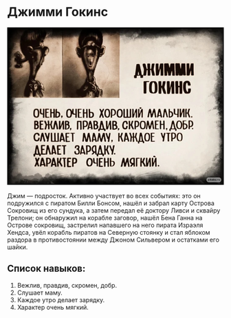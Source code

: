 # Джимми Гокинс

![Джимми Гокинс](img/logo.png)

Джим — подросток. Активно участвует во всех событиях: это он подружился с пиратом Билли Бонсом, нашёл и забрал карту Острова Сокровищ из его сундука, а затем передал её доктору Ливси и сквайру Трелони; он обнаружил на корабле заговор, нашёл Бена Ганна на Острове сокровищ, застрелил напавшего на него пирата Израэля Хендса, увёл корабль пиратов на Северную стоянку и стал яблоком раздора в противостоянии между Джоном Сильвером и остатками его шайки.

## Список навыков:
1. Вежлив, правдив, скромен, добр.
1. Слушает маму.
1. Каждое утро делает зарядку.
1. Характер очень мягкий.
